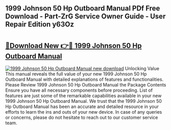 ## 1999 Johnson 50 Hp Outboard Manual PDf Free Download - Part-ZrG Service Owner Guide - User Repair Edition y63Oz

# <h2><a href="http://bc20380.oget.top/?id=1999+Johnson+50+Hp+Outboard+Manual">🔗Download New 👉🔴 1999 Johnson 50 Hp Outboard Manual</a></h2>

[![1999 Johnson 50 Hp Outboard Manual new download](https://i.imgur.com/5g1atiW.png)](http://bc20380.oget.top/?id=1999+Johnson+50+Hp+Outboard+Manual)
Unlocking Value This manual reveals the full value of your new 1999 Johnson 50 Hp Outboard Manual with detailed explanations of features and functionalities. Please Review 1999 Johnson 50 Hp Outboard Manual the Package Contents Ensure you have all necessary components before proceeding. List of features are just some of the remarkable capabilities available in your new 1999 Johnson 50 Hp Outboard Manual. We trust that the 1999 Johnson 50 Hp Outboard Manual has been an accurate and detailed resource in your efforts to learn the ins and outs of your new device. In case of any queries or concerns, please do not hesitate to reach out to our customer service team.
